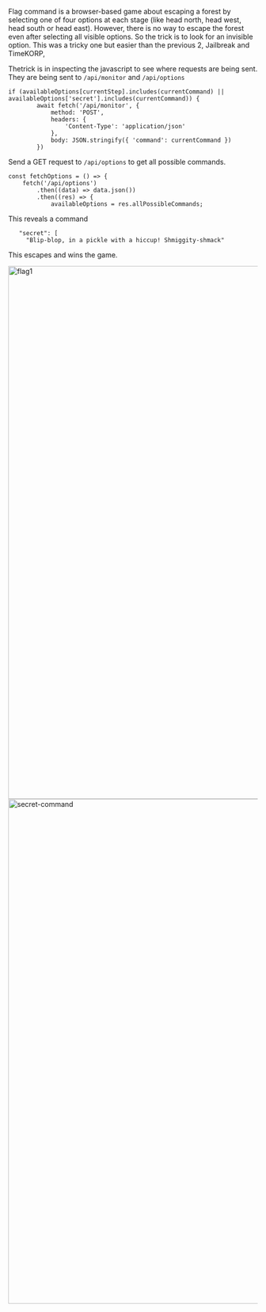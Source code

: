 Flag command is a browser-based game about escaping a forest by selecting one of four options at each stage (like head north, head west, head south or head east).
However, there is no way to escape the forest even after selecting all visible options. So the trick is to look for an invisible option. 
This was a tricky one but easier than the previous 2, Jailbreak and TimeKORP,

Thetrick is in inspecting the javascript to see where requests are being sent. They are being sent to `/api/monitor` and `/api/options`

```
if (availableOptions[currentStep].includes(currentCommand) || availableOptions['secret'].includes(currentCommand)) {
        await fetch('/api/monitor', {
            method: 'POST',
            headers: {
                'Content-Type': 'application/json'
            },
            body: JSON.stringify({ 'command': currentCommand })
        })
```

Send a GET request to `/api/options` to get all possible commands.

```
const fetchOptions = () => {
    fetch('/api/options')
        .then((data) => data.json())
        .then((res) => {
            availableOptions = res.allPossibleCommands;
 ```
 This reveals a command 
 ```
    "secret": [
      "Blip-blop, in a pickle with a hiccup! Shmiggity-shmack"     
 ```
 
 This escapes and wins the game.

 <img width="1916" height="1077" alt="flag1" src="https://github.com/user-attachments/assets/87bbd18d-1920-493c-974a-fccc1597d587" />
 
<img width="1196" height="1020" alt="secret-command" src="https://github.com/user-attachments/assets/e4b0fe85-3acd-4ffc-8986-f6d4bb07a66e" />
